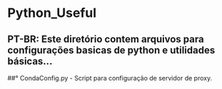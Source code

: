 # Python_Useful
PT-BR: Este diretório contem arquivos para configurações basicas de python e utilidades básicas...
--
##° CondaConfig.py - Script para configuração de servidor de proxy.
